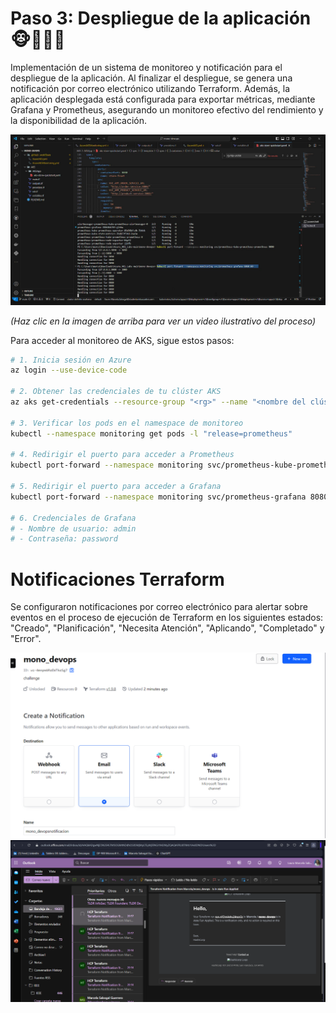 # Paso 3: Despliegue de la aplicación 🐵🙊🙉🙈

Implementación de un sistema de monitoreo y notificación para el despliegue de la aplicación. Al finalizar el despliegue, se genera una notificación por correo electrónico utilizando Terraform. Además, la aplicación desplegada está configurada para exportar métricas, mediante Grafana y Prometheus, asegurando un monitoreo efectivo del rendimiento y la disponibilidad de la aplicación. 


[![Despliegue](./media/videografana.png)](https://youtu.be/rYGsFI3o6AY)

*(Haz clic en la imagen de arriba para ver un video ilustrativo del proceso)*

Para acceder al monitoreo de AKS, sigue estos pasos:

```bash
# 1. Inicia sesión en Azure
az login --use-device-code

# 2. Obtener las credenciales de tu clúster AKS
az aks get-credentials --resource-group "<rg>" --name "<nombre del clúster>"

# 3. Verificar los pods en el namespace de monitoreo
kubectl --namespace monitoring get pods -l "release=prometheus"

# 4. Redirigir el puerto para acceder a Prometheus
kubectl port-forward --namespace monitoring svc/prometheus-kube-prometheus-prometheus 9090

# 5. Redirigir el puerto para acceder a Grafana
kubectl port-forward --namespace monitoring svc/prometheus-grafana 8080:80

# 6. Credenciales de Grafana
# - Nombre de usuario: admin
# - Contraseña: password
```
# Notificaciones Terraform
Se configuraron notificaciones por correo electrónico para alertar sobre eventos en el proceso de ejecución de Terraform en los siguientes estados: "Creado", "Planificación", "Necesita Atención", "Aplicando", "Completado" y "Error".


![Notificación](./media/notificacion.png)
![Notificacióncorreos](./media/correonoti.png)
